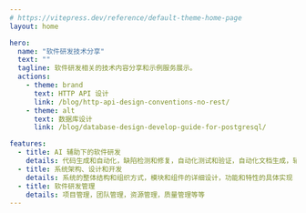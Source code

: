 ```yaml
---
# https://vitepress.dev/reference/default-theme-home-page
layout: home

hero:
  name: "软件研发技术分享"
  text: ""
  tagline: 软件研发相关的技术内容分享和示例服务展示。
  actions:
    - theme: brand
      text: HTTP API 设计
      link: /blog/http-api-design-conventions-no-rest/
    - theme: alt
      text: 数据库设计
      link: /blog/database-design-develop-guide-for-postgresql/

features:
  - title: AI 辅助下的软件研发
    details: 代码生成和自动化，缺陷检测和修复，自动化测试和验证，自动化文档生成，辅助项目管理和资源分配
  - title: 系统架构、设计和开发
    details: 系统的整体结构和组织方式，模块和组件的详细设计，功能和特性的具体实现
  - title: 软件研发管理
    details: 项目管理，团队管理，资源管理，质量管理等等
---
```

